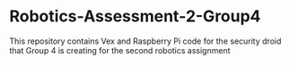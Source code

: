 # Robotics-Assessment-2-Group4

This repository contains Vex and Raspberry Pi code for the security droid that Group 4 is creating for the second robotics assignment
